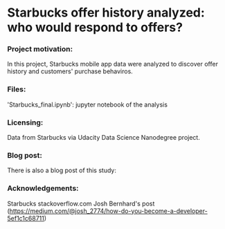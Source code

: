 # Starbucks offer history analyzed:  who would respond to offers?

### Project motivation:
In this project, Starbucks mobile app data were analyzed to discover offer history and customers' purchase behaviros.



### Files:
'Starbucks_final.ipynb': jupyter notebook of the analysis

 
  
  
### Licensing:
Data from Starbucks via Udacity Data Science Nanodegree project.



### Blog post:
There is also a blog post of this study: 
  
  
  
### Acknowledgements:
Starbucks
stackoverflow.com 
Josh Bernhard's post (https://medium.com/@josh_2774/how-do-you-become-a-developer-5ef1c1c68711)

